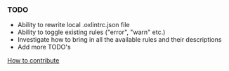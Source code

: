 ### TODO
- Ability to rewrite local .oxlintrc.json file
- Ability to toggle existing rules ("error", "warn" etc.)
- Investigate how to bring in all the available rules and their descriptions
- Add more TODO's

[How to contribute](./CONTRIBUTE.md)
